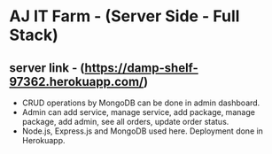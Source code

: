 # AJ IT Farm - (Server Side - Full Stack)

## server link - (https://damp-shelf-97362.herokuapp.com/)

* CRUD operations by MongoDB can be done in admin dashboard.
* Admin can add service, manage service, add package, manage package, add admin, see all orders, update order status.
* Node.js, Express.js and MongoDB used here. Deployment done in Herokuapp.